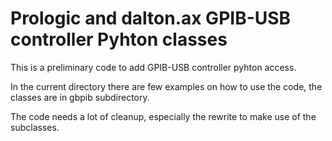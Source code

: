 Prologic and dalton.ax GPIB-USB controller Pyhton classes
=========================================================

This is a preliminary code to add GPIB-USB controller pyhton access.


In the current directory there are few examples on how to use the code, the classes are in gbpib subdirectory.

The code needs a lot of cleanup, especially the rewrite to make use of the subclasses.


